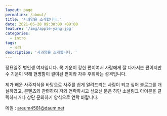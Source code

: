 ```yaml
---
layout: page
permalink: /about/
title: '사과양을 소개합니다.'
date: 2021-05-28 09:30:00 +09:00
feature: '/img/apple-yang.jpg'
categories:
  - intro
tags:
  - 소개
description: '사과양을 소개합니다. '
---
```


정묘일주 병인생 여자입니다.
목 기운이 강한 편이여서 사람에게 잘 다가서는 편이지만
수 기운이 약해 현명함이 결여된 편이라 자주 후회하는 성격입니다.

제가 배운 사주지식을 바탕으로 사주를 쉽게 알려드리는 사람이 되고 싶어 블로그를 개설하였고,
콘텐츠와 관련하여 저와 연락하시고 싶으신 분은 하단 소셜링크 아이콘을 클릭하시거나 상단 문의하기 양식으로 연락 바랍니다.

메일 : areum4581@daum.net
